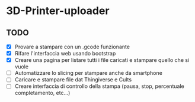 # 3D-Printer-uploader
## TODO
- [x] Provare a stampare con un .gcode funzionante
- [x] Rifare l'interfaccia web usando bootstrap
- [x] Creare una pagina per listare tutti i file caricati e stampare quello che si vuole
- [ ] Automatizzare lo slicing per stampare anche da smartphone
- [ ] Caricare e stampare file dat Thingiverse e Cults
- [ ] Creare interfaccia di controllo della stampa (pausa, stop, percentuale completamento, etc...)
